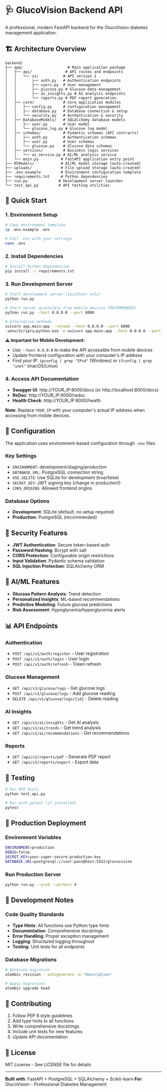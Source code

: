 # 🩺 GlucoVision Backend API

A professional, modern FastAPI backend for the GlucoVision diabetes management application.

## 🏗️ Architecture Overview

```
backend/
├── app/                    # Main application package
│   ├── api/               # API routes and endpoints
│   │   └── v1/           # API version 1
│   │       ├── auth.py   # Authentication endpoints
│   │       ├── users.py  # User management
│   │       ├── glucose.py # Glucose data management
│   │       ├── ai_insights.py # AI analysis endpoints
│   │       └── reports.py # PDF report generation
│   ├── core/             # Core application modules
│   │   ├── config.py     # Configuration management
│   │   ├── database.py   # Database connection & setup
│   │   └── security.py   # Authentication & security
│   ├── DatabaseModels/   # SQLAlchemy database models
│   │   ├── user.py       # User model
│   │   └── glucose_log.py # Glucose log model
│   ├── schemas/          # Pydantic schemas (API contracts)
│   │   ├── auth.py       # Authentication schemas
│   │   ├── user.py       # User schemas
│   │   └── glucose.py    # Glucose data schemas
│   ├── services/         # Business logic services
│   │   └── ai_service.py # AI/ML analysis service
│   └── main.py          # FastAPI application entry point
├── MlModels/            # AI/ML model storage (auto-created)
├── uploads/             # File upload storage (auto-created)
├── .env.example         # Environment configuration template
├── requirements.txt     # Python dependencies
├── run.py              # Development server launcher
└── test_api.py         # API testing utilities
```

## 🚀 Quick Start

### 1. Environment Setup

```bash
# Copy environment template
cp .env.example .env

# Edit .env with your settings
nano .env
```

### 2. Install Dependencies

```bash
# Install Python dependencies
pip install -r requirements.txt
```

### 3. Run Development Server

```bash
# Start development server (localhost only)
python run.py

# Start server accessible from mobile devices (RECOMMENDED)
python run.py --host 0.0.0.0 --port 8000

# Alternative methods
uvicorn app.main:app --reload --host 0.0.0.0 --port 8000
.venv/Scripts/python.exe -m uvicorn app.main:app --host 0.0.0.0 --port 8000 --reload
```

**⚠️ Important for Mobile Development:**

- Use `--host 0.0.0.0` to make the API accessible from mobile devices
- Update frontend configuration with your computer's IP address
- Find your IP: `ipconfig | grep "IPv4"` (Windows) or `ifconfig | grep "inet"` (macOS/Linux)

### 4. Access API Documentation

- **Swagger UI**: http://YOUR_IP:8000/docs (or http://localhost:8000/docs)
- **ReDoc**: http://YOUR_IP:8000/redoc
- **Health Check**: http://YOUR_IP:8000/health

**Note**: Replace `YOUR_IP` with your computer's actual IP address when accessing from mobile devices.

## 🔧 Configuration

The application uses environment-based configuration through `.env` files:

### Key Settings

- `ENVIRONMENT`: development/staging/production
- `DATABASE_URL`: PostgreSQL connection string
- `USE_SQLITE`: Use SQLite for development (true/false)
- `SECRET_KEY`: JWT signing key (change in production!)
- `CORS_ORIGINS`: Allowed frontend origins

### Database Options

- **Development**: SQLite (default, no setup required)
- **Production**: PostgreSQL (recommended)

## 🔐 Security Features

- **JWT Authentication**: Secure token-based auth
- **Password Hashing**: Bcrypt with salt
- **CORS Protection**: Configurable origin restrictions
- **Input Validation**: Pydantic schema validation
- **SQL Injection Protection**: SQLAlchemy ORM

## 🤖 AI/ML Features

- **Glucose Pattern Analysis**: Trend detection
- **Personalized Insights**: ML-based recommendations
- **Predictive Modeling**: Future glucose predictions
- **Risk Assessment**: Hypoglycemia/hyperglycemia alerts

## 📊 API Endpoints

### Authentication

- `POST /api/v1/auth/register` - User registration
- `POST /api/v1/auth/login` - User login
- `POST /api/v1/auth/refresh` - Token refresh

### Glucose Management

- `GET /api/v1/glucose/logs` - Get glucose logs
- `POST /api/v1/glucose/logs` - Add glucose reading
- `DELETE /api/v1/glucose/logs/{id}` - Delete reading

### AI Insights

- `GET /api/v1/ai/insights` - Get AI analysis
- `GET /api/v1/ai/trends` - Get trend analysis
- `GET /api/v1/ai/recommendations` - Get recommendations

### Reports

- `GET /api/v1/reports/pdf` - Generate PDF report
- `GET /api/v1/reports/export` - Export data

## 🧪 Testing

```bash
# Run API tests
python test_api.py

# Run with pytest (if installed)
pytest
```

## 🚀 Production Deployment

### Environment Variables

```bash
ENVIRONMENT=production
DEBUG=false
SECRET_KEY=your-super-secure-production-key
DATABASE_URL=postgresql://user:pass@host:5432/glucovision
```

### Run Production Server

```bash
python run.py --prod --workers 4
```

## 📝 Development Notes

### Code Quality Standards

- **Type Hints**: All functions use Python type hints
- **Documentation**: Comprehensive docstrings
- **Error Handling**: Proper exception management
- **Logging**: Structured logging throughout
- **Testing**: Unit tests for all endpoints

### Database Migrations

```bash
# Generate migration
alembic revision --autogenerate -m "description"

# Apply migrations
alembic upgrade head
```

## 🤝 Contributing

1. Follow PEP 8 style guidelines
2. Add type hints to all functions
3. Write comprehensive docstrings
4. Include unit tests for new features
5. Update API documentation

## 📄 License

MIT License - See LICENSE file for details

---

**Built with**: FastAPI + PostgreSQL + SQLAlchemy + Scikit-learn
**For**: GlucoVision - Professional Diabetes Management
